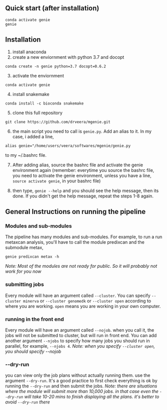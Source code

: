 
## Quick start (after installation)
```
conda activate genie
genie
```


## Installation
1. install anaconda 
2. create a new enviornment with python 3.7 and docopt

`conda create -n genie python=3.7 docopt=0.6.2`

3. activate the enviornment

`conda activate genie`

4. install snakemake

`conda install -c bioconda snakemake`

5. clone this full repository

`git clone https://github.com/drveera/mgenie.git`

6. the main script you need to call is `genie.py`. Add an alias to it. In my case, i added a line,

`alias genie="/home/users/veera/softwares/mgenie/genie.py`

to my ~/.bashrc file. 

7. After adding alias, source the bashrc file and activate the genie environment again (remember: everytime you source the bashrc file, you need to activate the genie environment, unless you have a line, `source activate genie`, in your bashrc file)

8. then type, `genie --help` and you should see the help message, then its done. If you didn't get the help message, repeat the steps 1-8 again. 

## General Instructions on running the pipeline

### Modules and sub-modules
The pipeline has many modules and sub-modules. 
For example, to run a run metaxcan analysis, you'll have to call the module predixcan and the submodule metax,

`genie predixcan metax -h`

*Note: Most of the modules are not ready for public. So it will probably not work for you now*

### submitting jobs
Every module will have an argument called `--cluster`. You can specify `--cluster minerva` or `--cluster genomedk` or `--cluster open`
according to where you are working. `open` means you are working in your own computer.

### running in the front end
Every module will have an argument called `--nojob`. when you call it, the jobs will not be submitted to cluster, but will run in front end. You can add another argument `--njobs` to specify how many jobs you should run in parallel, for example, `--njobs 4`. 
*Note: when you specify `--cluster open`, you should specify --nojob*

### --dry-run
you can view only the job plans without actually running them. use the argument `--dry-run`. It's a good practice to first check everything is ok by running the `--dry-run` and then submit the jobs. 
*Note: there are situations where the module will submit more than 10,000 jobs. in that case even the `--dry-run` will take 10-20 mins to finish displaying all the plans. it's better to avoid `--dry-run` there*
